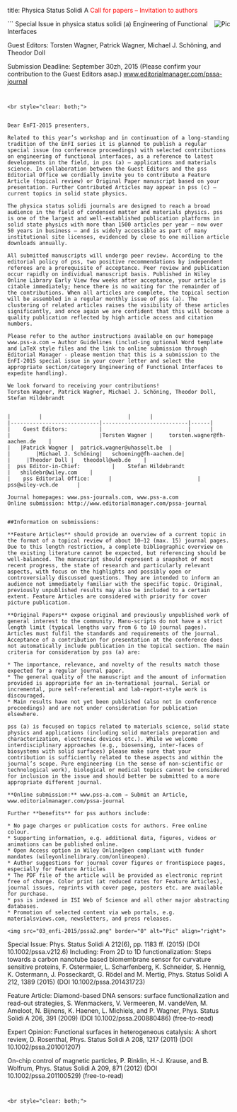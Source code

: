 title: Physica Status Solidi A
<font color="red">Call for papers – Invitation to authors </font>

<img src="03_enfi-2015/pssa.png" border="0" alt="Pic" align="right">
```
Special Issue in physica status solidi (a) 
Engineering of Functional Interfaces 

Guest Editors:
Torsten Wagner, Patrick Wagner, Michael J. Schöning, and Theodor Doll 

Submission Deadline:
September 30zh, 2015
(Please confirm your contribution to the Guest Editors asap.)
www.editorialmanager.com/pssa-journal 


```


<br style="clear: both;">                             


Dear EnFI-2015 presenters,

Related to this year’s workshop and in continuation of a long-standing tradition of the EnFI series it is planned to publish a regular special issue (no conference proceedings) with selected contributions on engineering of functional interfaces, as a reference to latest developments in the field, in pss (a) – applications and materials science. In collaboration between the Guest Editors and the pss Editorial Office we cordially invite you to contribute a Feature Article (topical review) or Original Paper manuscript based on your presentation. Further Contributed Articles may appear in pss (c) – current topics in solid state physics. 

The physica status solidi journals are designed to reach a broad audience in the field of condensed matter and materials physics. pss is one of the largest and well-established publication platforms in solid state physics with more than 1500 articles per year – now over 50 years in business – and is widely accessible as part of many institutional site licenses, evidenced by close to one million article downloads annually.

All submitted manuscripts will undergo peer review. According to the editorial policy of pss, two positive recommendations by independent referees are a prerequisite of acceptance. Peer review and publication occur rapidly on individual manuscript basis. Published in Wiley Online Library Early View few weeks after acceptance, your article is citable immediately; hence there is no waiting for the remainder of the contributions. When all articles are complete, the topical section will be assembled in a regular monthly issue of pss (a). The clustering of related articles raises the visibility of these articles significantly, and once again we are confident that this will become a quality publication reflected by high article access and citation numbers.

Please refer to the author instructions available on our homepage www.pss-a.com → Author Guidelines (includ-ing optional Word template and LaTeX style files and the link to online submission through Editorial Manager - please mention that this is a submission to the EnFI-2015 special issue in your cover letter and select the appropriate section/category Engineering of Functional Interfaces to expedite handling).

We look forward to receiving your contributions! 
Torsten Wagner, Patrick Wagner, Michael J. Schöning, Theodor Doll, Stefan Hildebrandt


|         |                           |      |
|----------------------------|---------------------------|------|
|    Guest Editors:          |                           |      |
|                            |Torsten Wagner |     torsten.wagner@fh-aachen.de    |
|   |Patrick Wagner |  patrick.wagner@uhasselt.be  |
|        |Michael J. Schöning|   schoening@fh-aachen.de|
|     |Theodor Doll |   theodoll@web.de    |  
|  pss Editor-in-Chief:          |    Stefan Hildebrandt                       |   shildebr@wiley.com    |
|    pss Editorial Office:      |                           | pss@wiley-vch.de      |

Journal homepages: www.pss-journals.com, www.pss-a.com      
Online submission: http://www.editorialmanager.com/pssa-journal 


##Information on submissions: 

**Feature Articles** should provide an overview of a current topic in the format of a topical review of about 10–12 (max. 15) journal pages. Due to this length restriction, a complete bibliographic overview on the existing literature cannot be expected, but referencing should be well-balanced. The manuscript should represent a snapshot of most recent progress, the state of research and particularly relevant aspects, with focus on the highlights and possibly open or controversially discussed questions. They are intended to inform an audience not immediately familiar with the specific topic. Original, previously unpublished results may also be included to a certain extent. Feature Articles are considered with priority for cover picture publication. 

**Original Papers** expose original and previously unpublished work of general interest to the community. Manu-scripts do not have a strict length limit (typical lengths vary from 6 to 10 journal pages). Articles must fulfil the standards and requirements of the journal. Acceptance of a contribution for presentation at the conference does not automatically include publication in the topical section. The main criteria for consideration by pss (a) are: 

* The importance, relevance, and novelty of the results match those expected for a regular journal paper.    
* The general quality of the manuscript and the amount of information provided is appropriate for an in-ternational journal. Serial or incremental, pure self-referential and lab-report-style work is discouraged.    
* Main results have not yet been published (also not in conference proceedings) and are not under consideration for publication elsewhere.    

pss (a) is focused on topics related to materials science, solid state physics and applications (including solid materials preparation and characterization, electronic devices etc.). While we welcome interdisciplinary approaches (e.g., biosensing, inter-faces of biosystems with solid surfaces) please make sure that your contribution is sufficiently related to these aspects and within the journal’s scope. Pure engineering (in the sense of non-scientific or technological work), biological or medical topics cannot be considered for inclusion in the issue and should better be submitted to a more appropriate different journal. 

**Online submission:** www.pss-a.com → Submit an Article, www.editorialmanager.com/pssa-journal 

Further **benefits** for pss authors include: 

* No page charges or publication costs for authors. Free online colour.    
* Supporting information, e.g. additional data, figures, videos or animations can be published online.    
* Open Access option in Wiley OnlineOpen compliant with funder mandates (wileyonlinelibrary.com/onlineopen).    
* Author suggestions for journal cover figures or frontispiece pages, especially for Feature Articles    
* The PDF file of the article will be provided as electronic reprint free of charge. Color print (at reduced rates for Feature Articles), journal issues, reprints with cover page, posters etc. are available for purchase.    
* pss is indexed in ISI Web of Science and all other major abstracting databases.    
* Promotion of selected content via web portals, e.g. materialsviews.com, newsletters, and press releases.    

<img src="03_enfi-2015/pssa2.png" border="0" alt="Pic" align="right">
```
Special Issue: Phys. Status Solidi A 212(6), pp. 1183 ff. (2015) 
(DOI 10.1002/pssa.v212.6) 
Including: From 2D to 1D functionalization: Steps towards a carbon nanotube based biomembrane sensor for curvature sensitive proteins, 
F. Ostermaier, L. Scharfenberg, K. Schneider, S. Hennig, K. Ostermann, 
J. Posseckardt, G. Rödel and M. Mertig, Phys. Status Solidi A 212, 1389 (2015) (DOI 10.1002/pssa.201431723) 

Feature Article: Diamond-based DNA sensors: surface functionalization and read-out strategies, S. Wenmackers, V. Vermeeren, M. vandeVen, M. Ameloot, N. Bijnens, K. Haenen, L. Michiels, and P. Wagner, Phys. Status Solidi A 206, 391 (2009) (DOI 10.1002/pssa.200880486) (free-to-read) 

Expert Opinion: Functional surfaces in heterogeneous catalysis: A short review, D. Rosenthal, Phys. Status Solidi A 208, 1217 (2011) (DOI 10.1002/pssa.201001207) 

On-chip control of magnetic particles, P. Rinklin, H.-J. Krause, and B. Wolfrum, Phys. Status Solidi A 209, 871 (2012) (DOI 10.1002/pssa.201100529) (free-to-read)


```


<br style="clear: both;">    
